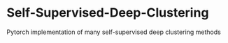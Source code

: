 # Self-Supervised-Deep-Clustering
Pytorch implementation of many self-supervised deep clustering methods
